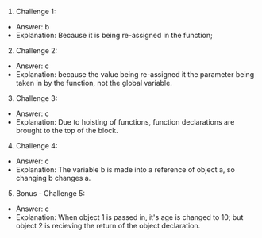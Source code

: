1. Challenge 1:
  - Answer: b
  - Explanation: Because it is being re-assigned in the function; 


2. Challenge 2:
  - Answer: c
  - Explanation: because the value being re-assigned it the parameter being taken in by the function, not the global variable.


3. Challenge 3:
  - Answer: c
  - Explanation: Due to hoisting of functions, function declarations are brought to the top of the block.


4. Challenge 4:
  - Answer: c
  - Explanation: The variable b is made into a reference of object a, so changing b changes a.


5. Bonus - Challenge 5:
  - Answer: c
  - Explanation: When object 1  is passed in, it's age is changed to 10; but object 2 is recieving the return of the object declaration.

